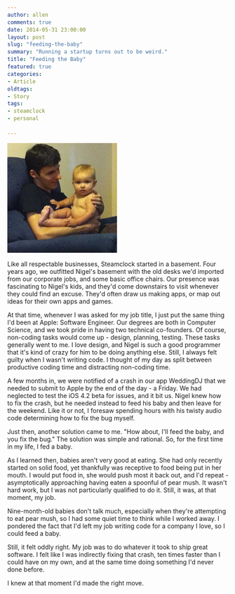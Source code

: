 ```yaml
---
author: allen
comments: true
date: 2014-05-31 23:00:00
layout: post
slug: "feeding-the-baby"
summary: "Running a startup turns out to be weird."
title: "Feeding the Baby"
featured: true
categories:
- Article
oldtags:
- Story
tags:
- steamclock
- personal

---
```


<img src='/images/2014/allen-baby.jpg' style='width:250px' class='side'>

Like all respectable businesses, Steamclock started in a basement. Four years ago, we outfitted Nigel's basement with the old desks we'd imported from our corporate jobs, and some basic office chairs. Our presence was fascinating to Nigel's kids, and they'd come downstairs to visit whenever they could find an excuse. They'd often draw us making apps, or map out ideas for their own apps and games.

At that time, whenever I was asked for my job title, I just put the same thing I'd been at Apple: Software Engineer. Our degrees are both in Computer Science, and we took pride in having two technical co-founders. Of course, non-coding tasks would come up - design, planning, testing. These tasks generally went to me. I love design, and Nigel is such a good programmer that it's kind of crazy for him to be doing anything else. Still, I always felt guilty when I wasn't writing code. I thought of my day as split between productive coding time and distracting non-coding time.

A few months in, we were notified of a crash in our app WeddingDJ that we needed to submit to Apple by the end of the day - a Friday. We had neglected to test the iOS 4.2 beta for issues, and it bit us. Nigel knew how to fix the crash, but he needed instead to feed his baby and then leave for the weekend. Like it or not, I foresaw spending hours with his twisty audio code determining how to fix the bug myself.

Just then, another solution came to me. "How about, I'll feed the baby, and you fix the bug." The solution was simple and rational. So, for the first time in my life, I fed a baby.

As I learned then, babies aren't very good at eating. She had only recently started on solid food, yet thankfully was receptive to food being put in her mouth. I would put food in, she would push most it back out, and I'd repeat - asymptotically approaching having eaten a spoonful of pear mush. It wasn't hard work, but I was not particularly qualified to do it. Still, it was, at that moment, my job.

Nine-month-old babies don't talk much, especially when they're attempting to eat pear mush, so I had some quiet time to think while I worked away. I pondered the fact that I'd left my job writing code for a company I love, so I could feed a baby.

Still, it felt oddly right. My job was to do whatever it took to ship great software. I felt like I was indirectly fixing that crash, ten times faster than I could have on my own, and at the same time doing something I'd never done before.

I knew at that moment I'd made the right move.